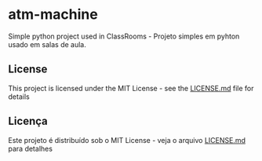 # atm-machine
Simple python project used in ClassRooms - Projeto simples em pyhton usado em salas de aula.

## License

This project is licensed under the MIT License - see the [LICENSE.md](LICENSE.md) file for details

## Licença 

Este projeto é distribuído sob o MIT License - veja o arquivo [LICENSE.md](LICENSE.md) para detalhes
